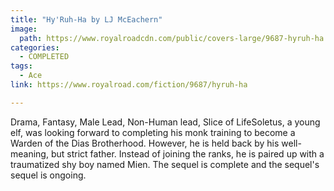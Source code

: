 ```yaml
---
title: "Hy'Ruh-Ha by LJ McEachern"
image:
  path: https://www.royalroadcdn.com/public/covers-large/9687-hyruh-ha.jpg
categories:
  - COMPLETED
tags:
  - Ace
link: https://www.royalroad.com/fiction/9687/hyruh-ha

---
```

Drama, Fantasy, Male Lead, Non-Human lead, Slice of LifeSoletus, a young elf, was looking forward to completing his monk training to become a Warden of the Dias Brotherhood. However, he is held back by his well-meaning, but strict father. Instead of joining the ranks, he is paired up with a traumatized shy boy named Mien. The sequel  is complete and the sequel's sequel is ongoing.

